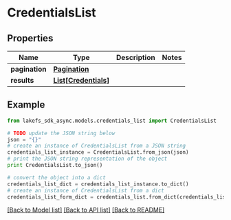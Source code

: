 # CredentialsList


## Properties
Name | Type | Description | Notes
------------ | ------------- | ------------- | -------------
**pagination** | [**Pagination**](Pagination.md) |  | 
**results** | [**List[Credentials]**](Credentials.md) |  | 

## Example

```python
from lakefs_sdk_async.models.credentials_list import CredentialsList

# TODO update the JSON string below
json = "{}"
# create an instance of CredentialsList from a JSON string
credentials_list_instance = CredentialsList.from_json(json)
# print the JSON string representation of the object
print CredentialsList.to_json()

# convert the object into a dict
credentials_list_dict = credentials_list_instance.to_dict()
# create an instance of CredentialsList from a dict
credentials_list_form_dict = credentials_list.from_dict(credentials_list_dict)
```
[[Back to Model list]](../README.md#documentation-for-models) [[Back to API list]](../README.md#documentation-for-api-endpoints) [[Back to README]](../README.md)


